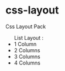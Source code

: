 css-layout
==========

Css Layout Pack 

<ul> List Layout :
<li>1 Column</li>
<li>2 Columns</li>
<li>3 Columns</li>
<li>4 Columns</li>
</ul>
